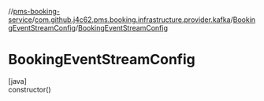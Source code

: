 //[pms-booking-service](../../../index.md)/[com.github.j4c62.pms.booking.infrastructure.provider.kafka](../index.md)/[BookingEventStreamConfig](index.md)/[BookingEventStreamConfig](-booking-event-stream-config.md)

# BookingEventStreamConfig

[java]\
constructor()